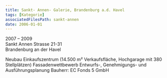 ```yaml
---
title: Sankt- Annen- Galerie, Brandenburg a.d. Havel
tags: [Kategorie]
associatedFilesPath: sankt-annen
date: 2006-01-01
---
```

2007 – 2009<br/>
Sankt Annen Strasse 21-31<br/>
Brandenburg an der Havel

Neubau
Einkaufszentrum (14.500 m² Verkaufsfläche, Hochgarage mit 380 Stellplätzen)
Fassadenwettbewerb
Entwurfs-, Genehmigungs- und Ausführungsplanung
Bauherr: EC Fonds 5 GmbH
